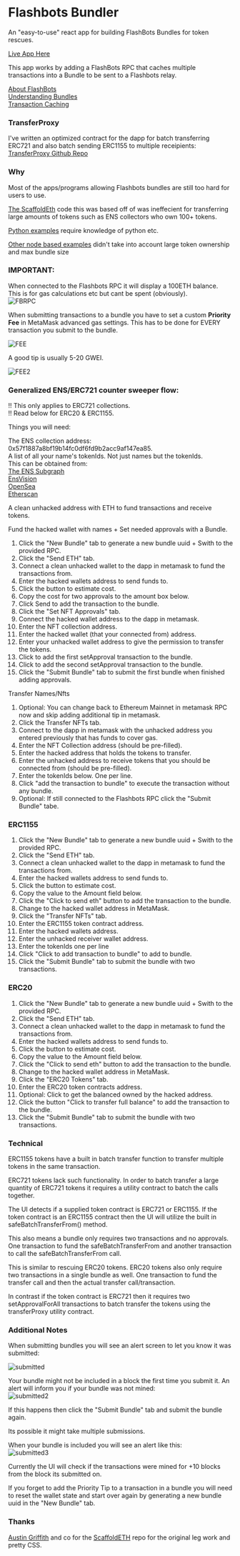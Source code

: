# Flashbots Bundler

An "easy-to-use" react app for building FlashBots Bundles for token rescues.  

[Live App Here](https://bundler.lcfr.io)  

This app works by adding a FlashBots RPC that caches multiple transactions into a Bundle to be sent to a 
Flashbots relay.  

[About FlashBots](https://docs.flashbots.net/)  
[Understanding Bundles](https://docs.flashbots.net/flashbots-auction/searchers/advanced/understanding-bundles)  
[Transaction Caching](https://docs.flashbots.net/flashbots-protect/rpc/bundle-cache)  

### TransferProxy  
I've written an optimized contract for the dapp for batch transferring ERC721 and also batch sending ERC1155 to multiple receipients:  
[TransferProxy Github Repo](https://github.com/lcfr-eth/transferProxy)  

### Why 
Most of the apps/programs allowing Flashbots bundles are still too hard for users to use.  

[The ScaffoldEth](https://github.com/scaffold-eth/scaffold-eth/tree/flashbots-bundler) code this was based off of was ineffecient for transferring large amounts of tokens such as ENS collectors who own 100+ tokens.  

[Python examples](https://github.com/lcfr-eth/ENSPublic/blob/main/ENSRescuer/rescuer.py) require knowledge of python etc.  

[Other node based examples](https://github.com/Arachnid/flashbots-ens-rescue/blob/master/src/index.ts) didn't take into account large token ownership and max bundle size


### IMPORTANT:  

When connected to the Flashbots RPC it will display a 100ETH balance.  
This is for gas calculations etc but cant be spent (obviously).  
![FBRPC](./public/Screen%20Shot%202023-05-22%20at%2010.10.25%20AM.png)  

When submitting transactions to a bundle you have to set a custom <b>Priority Fee</b> in MetaMask advanced gas settings. This has to be done for EVERY transaction you submit to the bundle.  

![FEE](./public/Screen%20Shot%202023-05-22%20at%2010.17.46%20AM.png)  

A good tip is usually 5-20 GWEI.  

![FEE2](./public/Screen%20Shot%202023-05-22%20at%2010.18.25%20AM.png)

### Generalized ENS/ERC721 counter sweeper flow:  

!! This only applies to ERC721 collections.  
!! Read below for ERC20 & ERC1155.  

Things you will need:  

The ENS collection address: 0x57f1887a8bf19b14fc0df6fd9b2acc9af147ea85.    
A list of all your name's tokenIds. Not just names but the tokenIds.  
This can be obtained from:  
[The ENS Subgraph](https://thegraph.com/hosted-service/subgraph/ensdomains/ens)  
[EnsVision](https://ens.vision)  
[OpenSea](https://opensea.io)  
[Etherscan](https://etherscan.io)  

A clean unhacked address with ETH to fund transactions and receive tokens.  

Fund the hacked wallet with names + Set needed approvals with a Bundle.

1) Click the "New Bundle" tab to generate a new bundle uuid + Swith to the provided RPC.
2) Click the "Send ETH" tab.
3) Connect a clean unhacked wallet to the dapp in metamask to fund the transactions from.
4) Enter the hacked wallets address to send funds to.
5) Click the button to estimate cost.
6) Copy the cost for two approvals to the amount box below.
7) Click Send to add the transaction to the bundle.
8) Click the "Set NFT Approvals" tab.
9) Connect the hacked wallet address to the dapp in metamask.
10) Enter the NFT collection address.
11) Enter the hacked wallet (that your connected from) address.
12) Enter your unhacked wallet address to give the permission to transfer the tokens.
13) Click to add the first setApproval transaction to the bundle.
14) Click to add the second setApproval transaction to the bundle.
15) Click the "Submit Bundle" tab to submit the first bundle when finished adding approvals.

Transfer Names/Nfts

1) Optional: You can change back to Ethereum Mainnet in metamask RPC now and skip adding additional tip in metamask.
2) Click the Transfer NFTs tab.
3) Connect to the dapp in metamask with the unhacked address you entered previously that has funds to cover gas.
4) Enter the NFT Collection address (should be pre-filled).
5) Enter the hacked address that holds the tokens to transfer.
6) Enter the unhacked address to receive tokens that you should be connected from (should be pre-filled).
7) Enter the tokenIds below. One per line. 
8) Click "add the transaction to bundle" to execute the transaction without any bundle. 
9) Optional: If still connected to the Flashbots RPC click the "Submit Bundle" tabe. 

### ERC1155  

1) Click the "New Bundle" tab to generate a new bundle uuid + Swith to the provided RPC.
2) Click the "Send ETH" tab.
3) Connect a clean unhacked wallet to the dapp in metamask to fund the transactions from.
4) Enter the hacked wallets address to send funds to.
5) Click the button to estimate cost.  
6) Copy the value to the Amount field below.
7) Click the "Click to send eth" button to add the transaction to the bundle.
8) Change to the hacked wallet address in MetaMask.
9) Click the "Transfer NFTs" tab. 
10) Enter the ERC1155 token contract address.
11) Enter the hacked wallets address.
12) Enter the unhacked receiver wallet address.
13) Enter the tokenIds one per line
14) Click "Click to add transaction to bundle" to add to bundle.
15) Click the "Submit Bundle" tab to submit the bundle with two transactions.

### ERC20  

1) Click the "New Bundle" tab to generate a new bundle uuid + Swith to the provided RPC.
2) Click the "Send ETH" tab.
3) Connect a clean unhacked wallet to the dapp in metamask to fund the transactions from.
4) Enter the hacked wallets address to send funds to.
5) Click the button to estimate cost.  
6) Copy the value to the Amount field below.
7) Click the "Click to send eth" button to add the transaction to the bundle.
8) Change to the hacked wallet address in MetaMask.
9) Click the "ERC20 Tokens" tab. 
10) Enter the ERC20 token contracts address.
11) Optional: Click to get the balanced owned by the hacked address.
12) Click the button "Click to transfer full balance" to add the transaction to the bundle. 
13) Click the "Submit Bundle" tab to submit the bundle with two transactions.


### Technical  

ERC1155 tokens have a built in batch transfer function to transfer multiple tokens in the same transaction.  

ERC721 tokens lack such functionality. In order to batch transfer a large quantity of ERC721 tokens it requires a utility contract to batch the calls together.  

The UI detects if a supplied token contract is ERC721 or ERC1155. If the token contract is an ERC1155 contract then the UI will utilize the built in safeBatchTransferFrom() method.  

This also means a bundle only requires two transactions and no approvals. One transaction to fund the safeBatchTransferFrom and another transaction to call the safeBatchTransferFrom call.  

This is similar to rescuing ERC20 tokens. ERC20 tokens also only require two transactions in a single bundle as well. One transaction to fund the transfer call and then the actual transfer call/transaction. 

In contrast if the token contract is ERC721 then it requires two setApprovalForAll transactions to batch transfer the tokens using the transferProxy utility contract. 

### Additional Notes

When submitting bundles you will see an alert screen to let you know it was submitted:

![submitted](public/Screen%20Shot%202023-05-21%20at%201.51.37%20PM.png)  

Your bundle might not be included in a block the first time you submit it. An alert will inform you if your bundle was not mined:  
![submitted2](public/Screen%20Shot%202023-05-21%20at%201.26.31%20PM.png)  

If this happens then click the "Submit Bundle" tab and submit the bundle again.  

Its possible it might take multiple submissions.  

When your bundle is included you will see an alert like this:  
![submitted3](public/Screen%20Shot%202023-05-21%20at%202.03.52%20PM.png)

Currently the UI will check if the transactions were mined for +10 blocks from the block its submitted on.  


If you forget to add the Priority Tip to a transaction in a bundle you will need to reset the wallet state and start over again by generating a new bundle uuid in the "New Bundle" tab.  

### Thanks
[Austin Griffith](https://twitter.com/austingriffith) and co for the [ScaffoldETH](https://github.com/scaffold-eth/scaffold-eth) repo for the original leg work and pretty CSS. 

